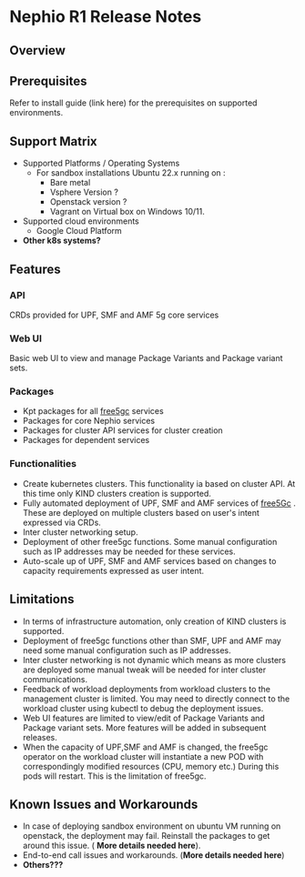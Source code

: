 # Nephio R1 Release Notes

## Overview
## Prerequisites

Refer to install guide (link here) for the prerequisites on supported environments. 


## Support Matrix
* Supported Platforms / Operating Systems
  * For sandbox installations Ubuntu 22.x running on :
    * Bare metal
    * Vsphere Version ?
    * Openstack version ?
    * Vagrant on Virtual box on Windows 10/11.
* Supported cloud environments
  * Google Cloud Platform
* **Other k8s systems?**

## Features
### API
CRDs provided for UPF, SMF and AMF 5g core services
### Web UI
Basic web UI to view and manage Package Variants and Package variant sets.
### Packages
* Kpt packages for all [free5gc](https://free5gc.org/) services
* Packages for core Nephio services
* Packages for cluster API services for cluster creation
* Packages for dependent services
### Functionalities
* Create kubernetes clusters. This functionality ia based on cluster API. At this time only KIND clusters creation is supported.
* Fully automated deployment of UPF, SMF and AMF services of [free5Gc](https://free5gc.org/) . These are deployed on multiple clusters based on user's intent expressed via CRDs.
* Inter cluster networking setup.
* Deployment of other free5gc functions. Some manual configuration such as IP addresses may be needed for these services.
* Auto-scale up of UPF, SMF and AMF services based on changes to capacity requirements expressed as user intent.

## Limitations
* In terms of infrastructure automation, only creation of KIND clusters is supported.
* Deployment of  free5gc functions other than SMF, UPF and AMF may need some manual configuration such as IP addresses.
* Inter cluster networking is not dynamic which means as more clusters are deployed some manual tweak will be needed for inter cluster communications. 
* Feedback of workload deployments from workload clusters to the management cluster is limited. You may need to directly connect to the workload cluster using kubectl to debug the deployment issues. 
* Web UI features are limited to view/edit of Package Variants and Package variant sets. More features will be added in subsequent releases. 
* When the capacity of UPF,SMF and AMF is changed, the free5gc operator on the workload cluster will instantiate a new POD with correspondingly modified resources (CPU, memory etc.) During this pods will restart. This is the limitation of free5gc.

## Known Issues and Workarounds
* In case of deploying sandbox environment on ubuntu VM running on openstack, the deployment may fail. Reinstall the packages to get around this issue. ( **More details needed here**).
* End-to-end call issues and workarounds. (**More details needed here**)
* **Others???**


